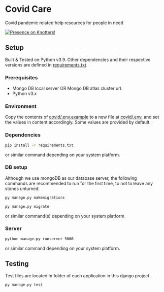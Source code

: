 # Covid Care

Covid pandemic related help resources for people in need.

[![Presence on Knotters!](https://img.shields.io/static/v1?label=Knotters&message=Project&color=12e49d&link=https://knotters.org&style=for-the-badge)](https://knotters.org)

## Setup

Built & Tested on Python v3.9.
Other dependencies and their respective versions are defined in [requirements.txt](requirements.txt).

### Prerequisites

- Mongo DB local server OR Mongo DB atlas cluster url.
- Python v3.x

### Environment

Copy the contents of [covid/.env.example](covid/.env.example) to a new file at [covid/.env](covid/.env), and set the values in content accordingly. Some values are provided by default.

### Dependencies

```bash
pip install -r requirements.txt
```

or similar command depending on your system platform.

### DB setup

Although we use mongoDB as our database server, the following commands are recommended to run for the first time, to not to leave any stones unturned.

```bash
py manage.py makemigrations
```

```bash
py manage.py migrate
```

or similar command(s) depending on your system platform.

### Server

```bash
python manage.py runserver 5000
```

or similar command depending on your system platform.

## Testing

Test files are located in folder of each application in this django project.

```bash
py manage.py test
```

